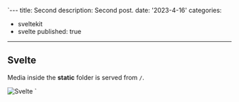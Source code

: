 `---
title: Second
description: Second post.
date: '2023-4-16'
categories:

- sveltekit
- svelte
  published: true

---

## Svelte

Media inside the **static** folder is served from `/`.

![Svelte](favicon.png)
`
